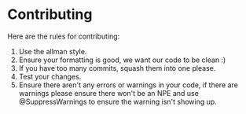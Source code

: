 Contributing
============
Here are the rules for contributing:

1. Use the allman style.
2. Ensure your formatting is good, we want our code to be clean :)
3. If you have too many commits, squash them into one please.
4. Test your changes.
5. Ensure there aren't any errors or warnings in your code, if there are warnings please ensure there won't be an NPE and use @SuppressWarnings to ensure the warning isn't showing up.
